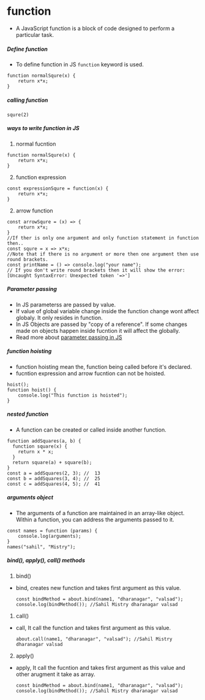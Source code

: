 # function
* A JavaScript function is a block of code designed to perform a particular task.

##### Define function
* To define function in JS ```function``` keyword is used.
```
function normalSqure(x) {
    return x*x;
}
```
##### calling function
```
squre(2)
```

##### ways to write function in JS
1) normal fucntion
```
function normalSqure(x) {
    return x*x;
}
```
2) function expression
```
const expressionSqure = function(x) {
    return x*x;
}
```
2) arrow function
```
const arrowSqure = (x) => {
    return x*x;
}
//If ther is only one argument and only function statement in function then..
const squre = x => x*x;
//Note that if there is no argument or more then one argument then use round brackets.
const printName = () => console.log("your name");
// If you don't write round brackets then it will show the error: [Uncaught SyntaxError: Unexpected token '=>']
```

##### Parameter passing
* In JS parameterss are passed by value.
* If value of global variable change inside the function change wont affect globaly. It only resides in function.
* In JS Objects are passed by "copy of a reference". If some changes made on objects happen inside fucntion it will affect the globally.
* Read more about [parameter passing in JS](https://www.30secondsofcode.org/articles/s/javascript-pass-by-reference-or-pass-by-value)

##### function hoisting
* function hoisting mean the, function being called before it's declared.
* fucntion expression and arrow fucntion can not be hoisted.
```
hoist();
function hoist() {
    console.log("This function is hoisted");
}
```

##### nested function
* A function can be created or called inside another function.
```
function addSquares(a, b) {
  function square(x) {
    return x * x;
  }
  return square(a) + square(b);
}
const a = addSquares(2, 3); //  13
const b = addSquares(3, 4); //  25
const c = addSquares(4, 5); //  41
```

##### arguments object
* The arguments of a function are maintained in an array-like object. Within a function, you can address the arguments passed to it.
```
const names = function (params) {
    console.log(arguments); 
}
names("sahil", "Mistry");
```

##### bind(), apply(), call() methods
1) bind()
* bind, creates new function and takes first argument as this value.
    ```
    const bindMethod = about.bind(name1, "dharanagar", "valsad");
    console.log(bindMethod()); //Sahil Mistry dharanagar valsad
    ```
1) call()
* call, It call the function and takes first argument as this value.
    ```
    about.call(name1, "dharanagar", "valsad"); //Sahil Mistry dharanagar valsad
    ```
2) apply()
* apply, It call the fucntion and takes first argument as this value and other arugment it take as array.
    ```
    const bindMethod = about.bind(name1, "dharanagar", "valsad");
    console.log(bindMethod()); //Sahil Mistry dharanagar valsad
    ```
